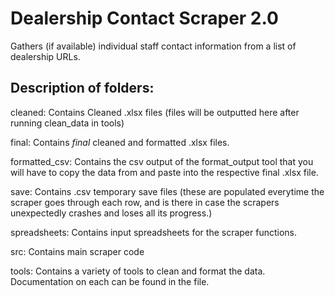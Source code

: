 # Dealership Contact Scraper 2.0
 Gathers (if available) individual staff contact information from a list of dealership URLs.

## Description of folders:

cleaned: Contains Cleaned .xlsx files (files will be outputted here after running clean_data in tools)

final: Contains *final* cleaned and formatted .xlsx files. 

formatted_csv: Contains the csv output of the format_output tool that you will have to copy the data from and paste into the respective final .xlsx file.

save: Contains .csv temporary save files (these are populated everytime the scraper goes through each row, and is there in case the scrapers unexpectedly crashes and loses all its progress.)

spreadsheets: Contains input spreadsheets for the scraper functions.

src: Contains main scraper code

tools: Contains a variety of tools to clean and format the data. Documentation on each can be found in the file.